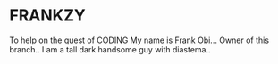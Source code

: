 # FRANKZY
To help on the quest of CODING
My name is Frank Obi... Owner of this branch.. I am a tall dark handsome guy with diastema..
